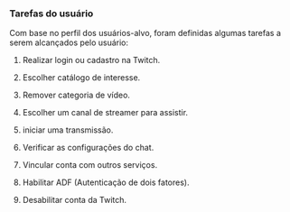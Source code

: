 ### Tarefas do  usuário 
Com base no perfil dos usuários-alvo, foram definidas algumas tarefas a serem alcançados pelo usuário: 

1. Realizar login ou cadastro na Twitch.

2. Escolher catálogo de interesse.

3. Remover categoria de vídeo.

4. Escolher um canal de streamer para assistir.

5. iniciar uma transmissão.

6. Verificar as configurações do chat.

7. Vincular conta com outros serviços.

8. Habilitar ADF (Autenticação de dois fatores).

9. Desabilitar conta da Twitch.
